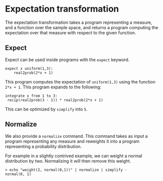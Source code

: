 # Expectation transformation

The expectation transformation takes a program representing a measure,
and a function over the sample space, and returns a program computing
the expectation over that measure with respect to the given function.

## Expect

Expect can be used inside programs with the `expect` keyword.

````nohighlight
expect x uniform(1,3):
    real2prob(2*x + 1)
````

This program computes the expectation of `uniform(1,3)` using the
function `2*x + 1`. This program expands to the following:

````
integrate x from 1 to 3: 
 recip(real2prob(3 - 1)) * real2prob(2*x + 1)
````

This can be optimized by `simplify` into `5`.

## Normalize

We also provide a `normalize` command. This command takes as input a
program representing any measure and reweights it into a program
representing a probability distribution.

For example in a slightly contrived example, we can weight a normal
distribution by two. Normalizing it will then remove this weight.

````
> echo "weight(2, normal(0,1))" | normalize | simplify -
normal(0, 1)
````
